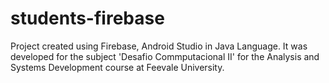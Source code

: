 # students-firebase
Project created using Firebase, Android Studio in Java Language. It was developed for the subject 'Desafio Commputacional II' for the Analysis and Systems Development course at Feevale University.
